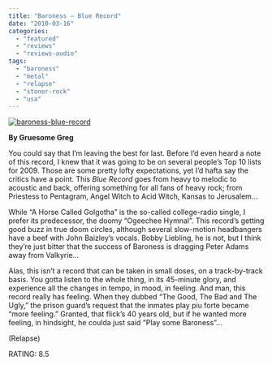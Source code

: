```yaml
---
title: "Baroness – Blue Record"
date: "2010-03-16"
categories: 
  - "featured"
  - "reviews"
  - "reviews-audio"
tags: 
  - "baroness"
  - "metal"
  - "relapse"
  - "stoner-rock"
  - "usa"
---
```


[![baroness-blue-record](http://www.hellbound.ca/wp-content/uploads/2009/10/baroness-blue-record.jpg "baroness-blue-record")](http://www.hellbound.ca/wp-content/uploads/2009/10/baroness-blue-record.jpg)

**By Gruesome Greg**

You could say that I’m leaving the best for last. Before I’d even heard a note of this record, I knew that it was going to be on several people’s Top 10 lists for 2009. Those are some pretty lofty expectations, yet I’d hafta say the critics have a point. This _Blue Record_ goes from heavy to melodic to acoustic and back, offering something for all fans of heavy rock; from Priestess to Pentagram, Angel Witch to Acid Witch, Kansas to Jerusalem…

While “A Horse Called Golgotha” is the so-called college-radio single, I prefer its predecessor, the doomy “Ogeechee Hymnal”. This record’s getting good buzz in true doom circles, although several slow-motion headbangers have a beef with John Baizley’s vocals. Bobby Liebling, he is not, but I think they’re just bitter that the success of Baroness is dragging Peter Adams away from Valkyrie…

Alas, this isn’t a record that can be taken in small doses, on a track-by-track basis. You gotta listen to the whole thing, in its 45-minute glory, and experience all the changes in tempo, in mood, in feeling. And man, this record really has feeling. When they dubbed “The Good, The Bad and The Ugly,” the prison guard’s request that the inmates play piu forte became “more feeling.” Granted, that flick’s 40 years old, but if he wanted more feeling, in hindsight, he coulda just said “Play some Baroness”…

(Relapse)

RATING: 8.5
